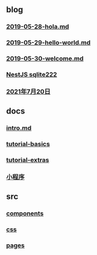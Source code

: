 ## blog

### [2019-05-28-hola.md](2019-05-28-hola.md)

### [2019-05-29-hello-world.md](2019-05-29-hello-world.md)

### [2019-05-30-welcome.md](2019-05-30-welcome.md)

### [NestJS sqlite222](blog/2021-7-19-nest-js-sqlite222__af76cdff-c7bc-4ef8-8ca7-766542cc58b7.md)

### [2021年7月20日](blog/2021-7-21-2021-7-20__fc9df5f8-80fd-468a-95da-b3aa90ed747d.md)

## docs

### [intro.md](intro.md)

### [tutorial-basics](tutorial-basics)

### [tutorial-extras](tutorial-extras)

### [小程序](小程序)

## src

### [components](components)

### [css](css)

### [pages](pages)

